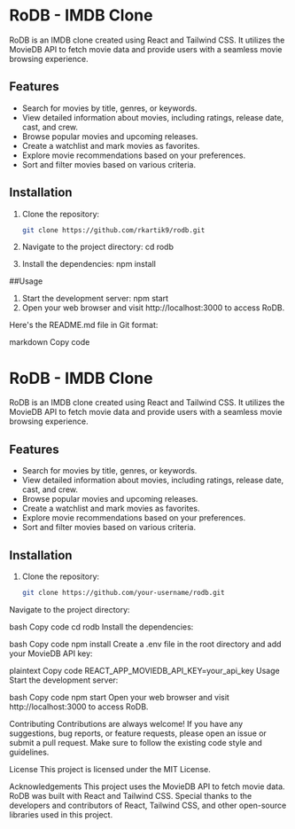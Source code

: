 # RoDB - IMDB Clone


RoDB is an IMDB clone created using React and Tailwind CSS. It utilizes the MovieDB API to fetch movie data and provide users with a seamless movie browsing experience.

## Features

- Search for movies by title, genres, or keywords.
- View detailed information about movies, including ratings, release date, cast, and crew.
- Browse popular movies and upcoming releases.
- Create a watchlist and mark movies as favorites.
- Explore movie recommendations based on your preferences.
- Sort and filter movies based on various criteria.

## Installation

1. Clone the repository:

   ```bash
   git clone https://github.com/rkartik9/rodb.git
2. Navigate to the project directory:
    cd rodb
3. Install the dependencies:
    npm install

##Usage
1. Start the development server:
    npm start
2. Open your web browser and visit http://localhost:3000 to access RoDB.


Here's the README.md file in Git format:

markdown
Copy code
# RoDB - IMDB Clone



RoDB is an IMDB clone created using React and Tailwind CSS. It utilizes the MovieDB API to fetch movie data and provide users with a seamless movie browsing experience.

## Features

- Search for movies by title, genres, or keywords.
- View detailed information about movies, including ratings, release date, cast, and crew.
- Browse popular movies and upcoming releases.
- Create a watchlist and mark movies as favorites.
- Explore movie recommendations based on your preferences.
- Sort and filter movies based on various criteria.

## Installation

1. Clone the repository:

   ```bash
   git clone https://github.com/your-username/rodb.git
Navigate to the project directory:

bash
Copy code
cd rodb
Install the dependencies:

bash
Copy code
npm install
Create a .env file in the root directory and add your MovieDB API key:

plaintext
Copy code
REACT_APP_MOVIEDB_API_KEY=your_api_key
Usage
Start the development server:

bash
Copy code
npm start
Open your web browser and visit http://localhost:3000 to access RoDB.

Contributing
Contributions are always welcome! If you have any suggestions, bug reports, or feature requests, please open an issue or submit a pull request. Make sure to follow the existing code style and guidelines.

License
This project is licensed under the MIT License.

Acknowledgements
This project uses the MovieDB API to fetch movie data.
RoDB was built with React and Tailwind CSS.
Special thanks to the developers and contributors of React, Tailwind CSS, and other open-source libraries used in this project.

